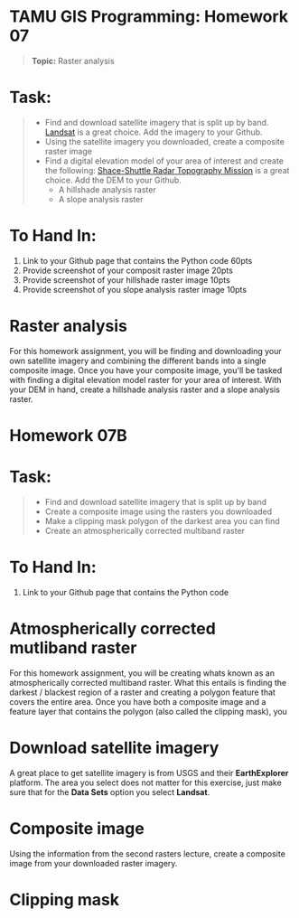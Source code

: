 # TAMU GIS Programming: Homework 07
>
>**Topic:** Raster analysis 

# **Task:**
> - Find and download satellite imagery that is split up by band. [Landsat](https://landsat.usgs.gov/landsat-data-access) is a great choice.  Add the imagery to your Github.
> - Using the satellite imagery you downloaded, create a composite raster image
> - Find a digital elevation model of your area of interest and create the following: [Shace-Shuttle Radar Topography Mission](https://www2.jpl.nasa.gov/srtm/) is a great choice.  Add the DEM to your Github.
>   - A hillshade analysis raster
>   - A slope analysis raster
>
# **To Hand In:**
1. Link to your Github page that contains the Python code 60pts
2. Provide screenshot of your composit raster image 20pts
3. Provide screenshot of your hillshade raster image 10pts
4. Provide screenshot of you slope analysis raster image 10pts
>
# Raster analysis
For this homework assignment, you will be finding and downloading your own satellite imagery and combining the different bands into a single composite image. Once you have your composite image, you'll be tasked with finding a digital elevation model raster for your area of interest. With your DEM in hand, create a hillshade analysis raster and a slope analysis raster.

# Homework 07B
# **Task:**
> - Find and download satellite imagery that is split up by band
> - Create a composite image using the rasters you downloaded
> - Make a clipping mask polygon of the darkest area you can find
> - Create an atmospherically corrected multiband raster

# **To Hand In:**
1. Link to your Github page that contains the Python code
# Atmospherically corrected mutliband raster
For this homework assignment, you will be creating whats known as an atmospherically corrected multiband raster. What this entails is finding the darkest / blackest region of a raster and creating a polygon feature that covers the entire area. Once you have both a composite image and a feature layer that contains the polygon (also called the clipping mask), you 
# Download satellite imagery
A great place to get satellite imagery is from USGS and their **EarthExplorer** platform. The area you select does not matter for this exercise, just make sure that for the **Data Sets** option you select **Landsat**. 
# Composite image
Using the information from the second rasters lecture, create a composite image from your downloaded raster imagery.
# Clipping mask